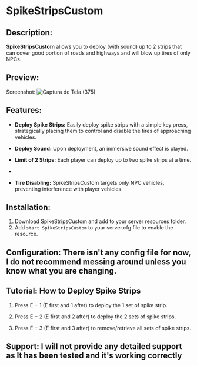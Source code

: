 # SpikeStripsCustom

</blockquote><script async src="//s.imgur.com/min/embed.js" charset="utf-8"></script>

## Description:

**SpikeStripsCustom** allows you to deploy (with sound) up to 2 strips that can cover good portion of roads and highways and will blow up tires of only NPCs.

## Preview: 

Screenshot:
![Captura de Tela (375)](https://github.com/dsvipeer/SpikesStripsCustom/assets/112516086/0b566ed1-8817-44c1-be4c-6cce230b1021)

## Features:


- **Deploy Spike Strips:** Easily deploy spike strips with a simple key press, strategically placing them to control and disable the tires of approaching vehicles.

- **Deploy Sound:** Upon deployment, an immersive sound effect is played.

- **Limit of 2 Strips:** Each player can deploy up to two spike strips at a time.
- 
- **Tire Disabling:** SpikeStripsCustom targets only NPC vehicles, preventing interference with player vehicles.

## Installation:

1. Download SpikeStripsCustom and add to your server resources folder.
2. Add `start SpikeStripsCustom` to your server.cfg file to enable the resource.

## Configuration: **There isn't any config file for now, I do not recommend messing around unless you know what you are changing.**

## Tutorial: **How to Deploy Spike Strips**

1. Press E + 1 (E first and 1 after) to deploy the 1 set of spike strip.

2. Press E + 2 (E first and 2 after) to deploy the 2 sets of spike strips.

3. Press E + 3 (E first and 3 after) to remove/retrieve all sets of spike strips.

## Support: **I will not provide any detailed support as It has been tested and it's working correctly**
